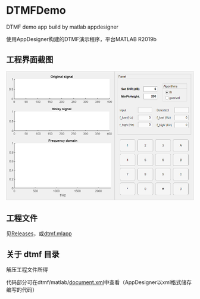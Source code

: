 # DTMFDemo

DTMF demo app build by matlab appdesigner

使用AppDesigner构建的DTMF演示程序，平台MATLAB R2019b

## 工程界面截图

![alt pic](dtmf/metadata/appScreenshot.png)

## 工程文件

见[Releases](https://github.com/longfish-sama/DTMFDemo/releases)，或[dtmf.mlapp](dtmf.mlapp)

## 关于 dtmf 目录

解压工程文件所得

代码部分可在dtmf/matlab/[document.xml](dtmf/matlab/document.xml)中查看（AppDesigner以xml格式储存编写的代码）
